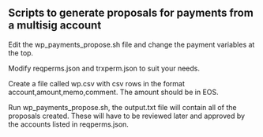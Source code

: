 ## Scripts to generate proposals for payments from a multisig account

Edit the wp_payments_propose.sh file and change the payment variables at the top.

Modify reqperms.json and trxperm.json to suit your needs.

Create a file called wp.csv with csv rows in the format account,amount,memo,comment.  The amount should be in EOS.

Run wp_payments_propose.sh, the output.txt file will contain all of the proposals created.  These will have to be reviewed later and approved by the accounts listed in reqperms.json.
